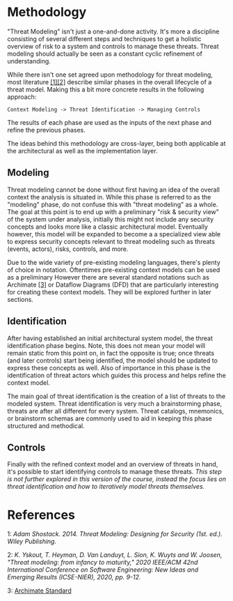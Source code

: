 # Methodology

"Threat Modeling" isn't just a one-and-done activity.
It's more a discipline consisting of several different steps and techniques to get a holistic overview of risk to a system and controls to manage these threats.
Threat modeling should actually be seen as a constant cyclic refinement of understanding.

While there isn't one set agreed upon methodology for threat modeling, most literature [[1]](#references)[[2]](#references) describe similar phases in the overall lifecycle of a threat model.
Making this a bit more concrete results in the following approach:

```
Context Modeling -> Threat Identification -> Managing Controls
```
The results of each phase are used as the inputs of the next phase and refine the previous phases.

The ideas behind this methodology are cross-layer, being both applicable at the architectural as well as the implementation layer.

## Modeling

Threat modeling cannot be done without first having an idea of the overall context the analysis is situated in.
While this phase is referred to as the "modeling" phase, do not confuse this with "threat modeling" as a whole.
The goal at this point is to end up with a preliminary "risk & security view" of the system under analysis,
initially this might not include any security concepts and looks more like a classic architectural model.
Eventually however, this model will be expanded to become a a specialized view able to express security concepts relevant to threat modeling such as threats (events, actors), risks, controls, and more.

Due to the wide variety of pre-existing modeling languages, there's plenty of choice in notation.
Oftentimes pre-existing context models can be used as a preliminary 
However there are several standard notations such as Archimate [[3]](#references) or Dataflow Diagrams (DFD) that are particularly interesting for creating these context models.
They will be explored further in later sections.

## Identification

After having established an initial architectural system model, the threat identification phase begins.
Note, this does not mean your model will remain static from this point on, in fact the opposite is true;
once threats (and later controls) start being identified, the model should be updated to express these concepts as well.
Also of importance in this phase is the identification of threat actors which guides this process and helps refine the context model.

The main goal of threat identification is the creation of a list of threats to the modeled system.
Threat identification is very much a brainstorming phase, threats are after all different for every system.
Threat catalogs, mnemonics, or brainstorm schemas are commonly used to aid in keeping this phase structured and methodical.

## Controls

Finally with the refined context model and an overview of threats in hand, it's possible to start identifying controls to manage these threats.
*This step is not further explored in this version of the course, instead the focus lies on threat identification and how to iteratively model threats themselves.*

# References

1: *Adam Shostack. 2014. Threat Modeling: Designing for Security (1st. ed.). Wiley Publishing.*

2: *K. Yskout, T. Heyman, D. Van Landuyt, L. Sion, K. Wuyts and W. Joosen, "Threat modeling: from infancy to maturity," 2020 IEEE/ACM 42nd International Conference on Software Engineering: New Ideas and Emerging Results (ICSE-NIER), 2020, pp. 9-12.*

3: [Archimate Standard](https://pubs.opengroup.org/architecture/archimate3-doc/)
